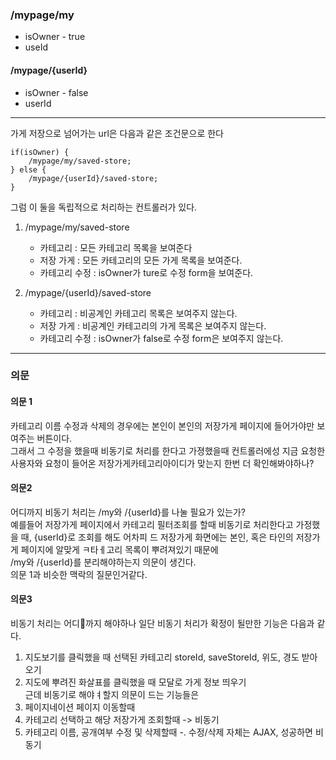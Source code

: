 ### /mypage/my
- isOwner - true
- useId
#### /mypage/{userId}
- isOwner - false
- userId

----
가게 저장으로 넘어가는 url은 다음과 같은 조건문으로 한다
```
if(isOwner) {
	/mypage/my/saved-store;
} else {
	/mypage/{userId}/saved-store;
}
```

그럼 이 둘을 독립적으로 처리하는 컨트롤러가 있다.
1. /mypage/my/saved-store
	- 카테고리 : 모든 카테고리 목록을 보여준다
	- 저장 가게 : 모든 카테고리의 모든 가게 목록을 보여준다.
	- 카테고리 수정 : isOwner가 ture로 수정 form을 보여준다.

2. /mypage/{userId}/saved-store
	- 카테고리 : 비공계인 카테고리 목록은 보여주지 않는다.
	- 저장 가게 : 비공계인 카테고리의 가게 목록은 보여주지 않는다.
	- 카테고리 수정 : isOwner가 false로 수정 form은 보여주지 않는다.


---
### 의문
#### 의문 1
카테고리 이름 수정과 삭제의 경우에는 본인이 본인의 저장가게 페이지에 들어가야만 보여주는 버튼이다.  
그래서 그 수정을 했을때 비동기로 처리를 한다고 가졍했을때 컨트롤러에성 지금 요청한 사용자와 요청이 들어온 저장가게카테고리아이디가 맞는지 한번 더 확인해봐야하나?

#### 의문2
어디까지 비동기 처리는 /my와 /{userId}를 나눌 필요가 있는가?  
예를들어 저장가게 페이지에서 카테고리 필터조회를 할때 비동기로 처리한다고 가정했을 때, {userId}로 조회를 해도 어차피 드 저장가게 화면에는 본인, 혹은 타인의 저장가게 페이지에 알맞게 ㅋ타ㅔ고리 목록이 뿌려져있기 때문에  
/my와 /{userId}를 분리해야하는지 의문이 생긴다.  
의문 1과 비슷한 맥락의 질문인거같다.

#### 의문3
비동기 처리는 어디까지 해야하나 일단 비동기 처리가 확정이 될만한 기능은 다음과 같다.  
1. 지도보기를 클릭했을 때 선택된 카테고리 storeId, saveStoreId, 위도, 경도 받아오기
2. 지도에 뿌려진 화살표를 클릭했을 때 모달로 가게 정보 띄우기  
근데 비동기로 해야ㅕ할지 의문이 드는 기능들은
 3. 페이지네이션 페이지 이동할때
4. 카테고리 선택하고 해당 저장가게 조회할때 -> 비동기
5. 카테고리 이름, 공개여부 수정 및 삭제할때 -. 수정/삭제 자체는 AJAX, 성공하면 비동기